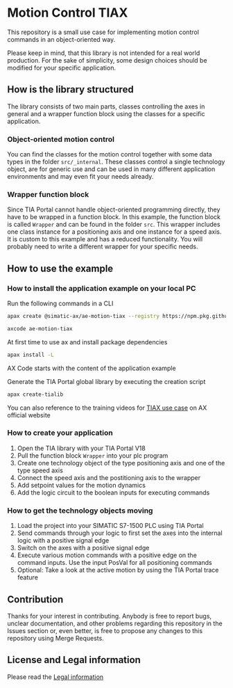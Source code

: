 # Motion Control TIAX 

This repository is a small use case for implementing motion control commands in an object-oriented way.

Please keep in mind, that this library is not intended for a real world production. For the sake of simplicity, some design choices should be modified for your specific application.

## How is the library structured

The library consists of two main parts, classes controlling the axes in general and a wrapper function block using the classes for a specific application.

### Object-oriented motion control

You can find the classes for the motion control together with some data types in the folder `src/_internal`. These classes control a single technology object, are for generic use and can be used in many different application environments and may even fit your needs already.

### Wrapper function block

Since TIA Portal cannot handle object-oriented programming directly, they have to be wrapped in a function block. In this example, the function block is called `Wrapper` and can be found in the folder `src`.
This wrapper includes one class instance for a positioning axis and one instance for a speed axis. It is custom to this example and has a reduced functionality. You will probably need to write a different wrapper for your specific needs.

## How to use the example

### How to install the application example on your local PC

Run the following commands in a CLI

```sh
apax create @simatic-ax/ae-motion-tiax --registry https://npm.pkg.github.com ae-motion-tiax
```

```sh
axcode ae-motion-tiax
```

At first time to use ax and install package dependencies

```sh
apax install -L
```

AX Code starts with the content of the application example

Generate the TIA Portal global library by executing the creation script

```sh
apax create-tialib
```

You can also reference to the training videos for [TIAX use case](https://console.simatic-ax.siemens.io/trainings) on AX official website 

### How to create your application

1. Open the TIA library with your TIA Portal V18
2. Pull the function block `Wrapper` into your plc program
3. Create one technology object of the type positioning axis and one of the type speed axis
4. Connect the speed axis and the postitioning axis to the wrapper
5. Add setpoint values for the motion dynamics
6. Add the logic circuit to the boolean inputs for executing commands

### How to get the technology objects moving

1. Load the project into your SIMATIC S7-1500 PLC using TIA Portal
2. Send commands through your logic to first set the axes into the internal logic with a positive signal edge
3. Switch on the axes with a positive signal edge
4. Execute various motion commands with a positive edge on the command inputs. Use the input PosVal for all positioning commands
5. Optional: Take a look at the active motion by using the TIA Portal trace feature 

## Contribution

Thanks for your interest in contributing. Anybody is free to report bugs, unclear documentation, and other problems regarding this repository in the Issues section or, even better, is free to propose any changes to this repository using Merge Requests.

## License and Legal information

Please read the [Legal information](LICENSE.md)
